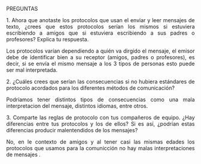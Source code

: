 PREGUNTAS

<p align="justify">
  1. Ahora que anotaste los protocolos que usan el enviar y leer mensajes de texto, ¿crees que estos 
  protocolos serían los mismos si estuviera escribiendo a amigos que si estuviera escribiendo a 
  sus padres o profesores? Explica tu respuesta.
 </p>
 
<p align="justify">
  Los protocolos varían dependiendo a quién va dirgido el mensaje, el emisor debe de identificar bien a su receptor (amigos, padres o profesores), 
  es decir, si se envía el mismo mensaje a los 3 tipos de personas esto puede ser mal interpretada.
 </p> 
 
<p align="justify">
  2. ¿Cuáles crees que serían las consecuencias si no hubiera estándares de protocolo acordados 
  para los diferentes métodos de comunicación?
 </p> 
 
<p align="justify">
  Podríamos tener distintos tipos de consecuencias como una mala interpretacion del mensaje, distintos idiomas, entre otros.
 </p>
 
<p align="justify">
  3. Comparte las reglas de protocolo con tus compañeros de equipo. ¿Hay diferencias entre tus 
  protocolos y los de ellos? Si es así, ¿podrían estas diferencias producir malentendidos de los 
  mensajes?
 </p>
 
<p align="justify">
  No, en le contexto de amigos y al tener casi las  mismas edades los protocolos que usamos para  la comunicción no hay malas interpretaciones de 
  mensajes .
 </p>
